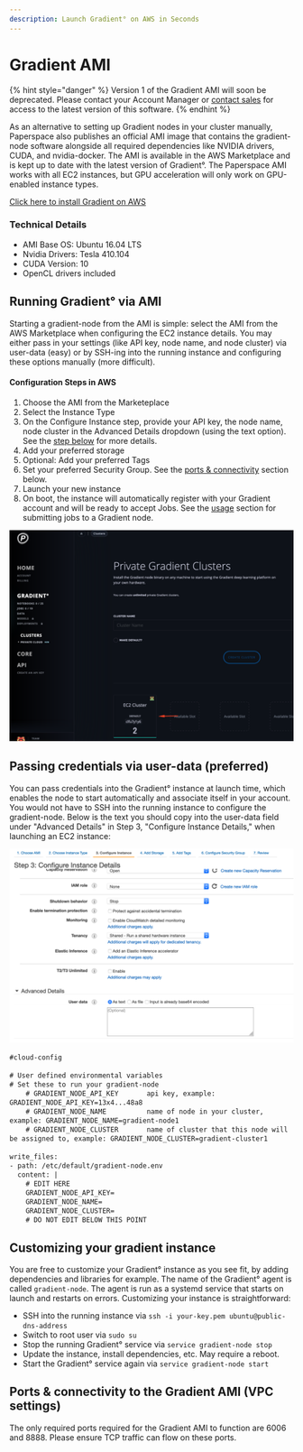 ```yaml
---
description: Launch Gradient° on AWS in Seconds
---
```


# Gradient AMI

{% hint style="danger" %}
Version 1 of the Gradient AMI will soon be deprecated. Please contact your Account Manager or [contact sales](https://info.paperspace.com/contact-sales) for access to the latest version of this software.
{% endhint %}

As an alternative to setting up Gradient nodes in your cluster manually, Paperspace also publishes an official AMI image that contains the gradient-node software alongside all required dependencies like NVIDIA drivers, CUDA, and nvidia-docker. The AMI is available in the AWS Marketplace and is kept up to date with the latest version of Gradient°. The Paperspace AMI works with all EC2 instances, but GPU acceleration will only work on GPU-enabled instance types.

[Click here to install Gradient on AWS](https://aws.amazon.com/marketplace/pp/B07Q473W7M)

### Technical Details

* AMI Base OS: Ubuntu 16.04 LTS
* Nvidia Drivers: Tesla 410.104
* CUDA Version: 10
* OpenCL drivers included

## Running Gradient° via AMI

Starting a gradient-node from the AMI is simple: select the AMI from the AWS Marketplace when configuring the EC2 instance details. You may either pass in your settings \(like API key, node name, and node cluster\) via user-data \(easy\) or by SSH-ing into the running instance and configuring these options manually \(more difficult\).

#### Configuration Steps in AWS 

1. Choose the AMI from the Marketeplace
2. Select the Instance Type
3. On the Configure Instance step, provide your API key, the node name, node cluster in the Advanced Details dropdown \(using the text option\).  See the [step below](gradient-ami.md#passing-credentials-via-user-data-preferred) for more details.
4. Add your preferred storage 
5. Optional: Add your preferred Tags
6. Set your preferred Security Group.  See the [ports & connectivity](gradient-ami.md#ports-and-connectivity-to-the-gradient-ami-vpc-settings) section below.
7. Launch your new instance
8. On boot, the instance will automatically register with your Gradient account and will be ready to accept Jobs.  See the [usage](usage.md) section for submitting jobs to a Gradient node.

![Once provisioned, the Gradient node will auto register with your account.](../../.gitbook/assets/image%20%2857%29.png)

## Passing credentials via user-data \(preferred\)

You can pass credentials into the Gradient° instance at launch time, which enables the node to start automatically and associate itself in your account. You would not have to SSH into the running instance to configure the gradient-node. Below is the text you should copy into the user-data field under "Advanced Details" in Step 3, "Configure Instance Details," when launching an EC2 instance:

![](../../.gitbook/assets/image%20%2840%29.png)

```text
#cloud-config

# User defined environmental variables
# Set these to run your gradient-node
    # GRADIENT_NODE_API_KEY       api key, example: GRADIENT_NODE_API_KEY=13x4...48a8
    # GRADIENT_NODE_NAME          name of node in your cluster, example: GRADIENT_NODE_NAME=gradient-node1
    # GRADIENT_NODE_CLUSTER       name of cluster that this node will be assigned to, example: GRADIENT_NODE_CLUSTER=gradient-cluster1

write_files:
- path: /etc/default/gradient-node.env
  content: |
    # EDIT HERE
    GRADIENT_NODE_API_KEY=            
    GRADIENT_NODE_NAME=          
    GRADIENT_NODE_CLUSTER=      
    # DO NOT EDIT BELOW THIS POINT
```

## Customizing your gradient instance

You are free to customize your Gradient° instance as you see fit, by adding dependencies and libraries for example. The name of the Gradient° agent is called `gradient-node`. The agent is run as a systemd service that starts on launch and restarts on errors. Customizing your instance is straightforward:

* SSH into the running instance via `ssh -i your-key.pem ubuntu@public-dns-address`
* Switch to root user via `sudo su`
* Stop the running Gradient° service via `service gradient-node stop`
* Update the instance, install dependencies, etc. May require a reboot. 
* Start the Gradient° service again via `service gradient-node start` 

## Ports & connectivity to the Gradient AMI \(VPC settings\)

The only required ports required for the Gradient AMI to function are 6006 and 8888.  Please ensure TCP traffic can flow on these ports.

